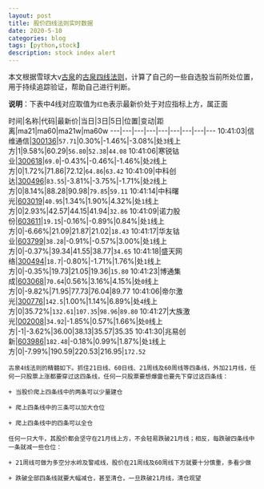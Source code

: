 ```yaml
---
layout: post
title: 股价四线法则实时数据
date: 2020-5-10
categories: blog
tags: [python,stock]
description: stock index alert
---
```



本文根据雪球大v[古泉](https://xueqiu.com/u/7148646888)的[古泉四线法则](https://xueqiu.com/7148646888/130498192)，计算了自己的一些自选股当前所处位置，用于持续追踪验证，帮助自己进行判断。

**说明**：下表中4线对应取值为`红色`表示最新价处于对应指标上方，属正面

时间|名称|代码|最新价|当日|3日|5日|位置|变动|距离|ma21|ma60|ma21w|ma60w
---|---|---|---|---|---|---|---|---
10:41:03|信维通信|[300136](https://xueqiu.com/S/SZ300136)|`57.71`|0.30%|-1.46%|-3.08%|处`3`线上方|1|9.58%|60.29|`56.80`|`52.38`|`44.08`
10:41:06|寒锐钴业|[300618](https://xueqiu.com/S/SZ300618)|`69.0`|-0.43%|-0.46%|-1.46%|处`2`线上方|0|1.72%|71.86|72.12|`64.86`|`63.42`
10:41:09|中科创达|[300496](https://xueqiu.com/S/SZ300496)|`83.55`|-3.81%|-3.75%|-1.71%|处`2`线上方|0|8.14%|88.28|90.98|`79.85`|`59.11`
10:41:14|中科曙光|[603019](https://xueqiu.com/S/SH603019)|`40.95`|1.34%|1.90%|4.32%|处`1`线上方|0|2.93%|42.57|44.15|41.94|`32.86`
10:41:09|诺力股份|[603611](https://xueqiu.com/S/SH603611)|`19.15`|-0.16%|-0.89%|0.84%|处`1`线上方|0|-6.66%|21.09|21.87|21.02|`18.43`
10:41:17|华友钴业|[603799](https://xueqiu.com/S/SH603799)|`38.28`|-0.91%|-0.57%|3.00%|处`1`线上方|0|-0.37%|39.34|41.55|38.77|`34.65`
10:41:18|盛天网络|[300494](https://xueqiu.com/S/SZ300494)|`18.7`|-0.80%|-1.71%|1.76%|处`1`线上方|0|-0.35%|19.73|21.05|19.36|`15.80`
10:41:23|博通集成|[603068](https://xueqiu.com/S/SH603068)|`70.64`|0.56%|3.16%|4.15%|处`0`线上方|0|-9.82%|71.95|77.73|76.04|89.77
10:41:06|帝尔激光|[300776](https://xueqiu.com/S/SZ300776)|`142.5`|1.00%|1.14%|6.89%|处`4`线上方|0|35.72%|`132.61`|`107.35`|`98.96`|`89.80`
10:41:27|大族激光|[002008](https://xueqiu.com/S/SZ002008)|`34.92`|-1.85%|0.57%|1.66%|处`0`线上方|-1|-3.62%|36.00|38.13|35.57|35.35
10:41:30|兆易创新|[603986](https://xueqiu.com/S/SH603986)|`182.48`|-0.18%|0.99%|1.87%|处`1`线上方|0|-7.99%|190.59|220.53|216.95|`172.52`

```
古泉4线法则的精髓如下。抓住21日线、60日线、21周线及60周线等四条线，外加21月线，任何一只股票上涨都要穿过这四条线，任何一只股票要想爆雷也要先下穿过这四条线：

+ 当股价爬上四条线中的两条可以少量建仓

+ 爬上四条线中的三条可以加大仓位

+ 爬上四条线中的四条可以全仓

任何一只大牛，其股价都会坚守在21月线上方，不会轻易跌破21月线；相反，每跌破四条线中一条就减一些仓位：

+ 21周线可做为多空分水岭及警戒线，股价在21周线及60周线下方就要十分慎重，多看少做

+ 跌破全部四条线就要大幅减仓，甚至清仓，一旦跌破21月线，清仓观望
```